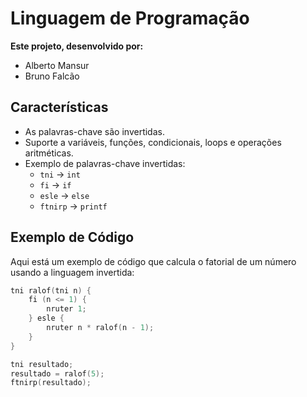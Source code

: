 # Linguagem de Programação

**Este projeto, desenvolvido por:**

 - Alberto Mansur
 - Bruno Falcão

## Características

- As palavras-chave são invertidas.
- Suporte a variáveis, funções, condicionais, loops e operações aritméticas.
- Exemplo de palavras-chave invertidas:
  - `tni` → `int`
  - `fi` → `if`
  - `esle` → `else`
  - `ftnirp` → `printf`

## Exemplo de Código

Aqui está um exemplo de código que calcula o fatorial de um número usando a linguagem invertida:

```c
tni ralof(tni n) {
    fi (n <= 1) {
        nruter 1;
    } esle {
        nruter n * ralof(n - 1);
    }
}

tni resultado;
resultado = ralof(5);
ftnirp(resultado);
